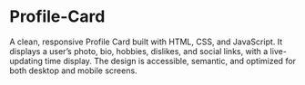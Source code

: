 # Profile-Card
A clean, responsive Profile Card built with HTML, CSS, and JavaScript. It displays a user’s photo, bio, hobbies, dislikes, and social links, with a live-updating time display. The design is accessible, semantic, and optimized for both desktop and mobile screens.

